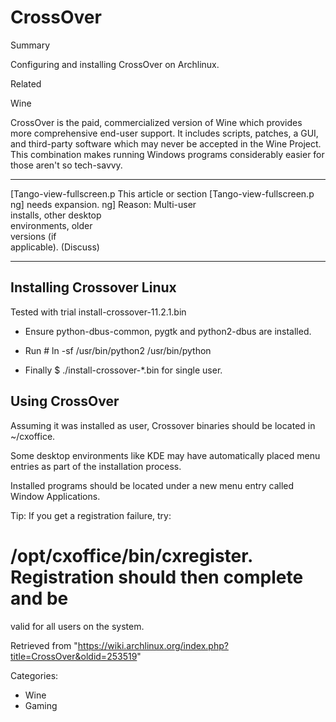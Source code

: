CrossOver
=========

Summary

Configuring and installing CrossOver on Archlinux.

Related

Wine

CrossOver is the paid, commercialized version of Wine which provides
more comprehensive end-user support. It includes scripts, patches, a
GUI, and third-party software which may never be accepted in the Wine
Project. This combination makes running Windows programs considerably
easier for those aren't so tech-savvy.

  ------------------------ ------------------------ ------------------------
  [Tango-view-fullscreen.p This article or section  [Tango-view-fullscreen.p
  ng]                      needs expansion.         ng]
                           Reason: Multi-user       
                           installs, other desktop  
                           environments, older      
                           versions (if             
                           applicable). (Discuss)   
  ------------------------ ------------------------ ------------------------

Installing Crossover Linux
--------------------------

Tested with trial install-crossover-11.2.1.bin

-   Ensure python-dbus-common, pygtk and python2-dbus are installed.

-   Run # ln -sf /usr/bin/python2 /usr/bin/python

-   Finally $ ./install-crossover-*.bin for single user.

Using CrossOver
---------------

Assuming it was installed as user, Crossover binaries should be located
in ~/cxoffice.

Some desktop environments like KDE may have automatically placed menu
entries as part of the installation process.

Installed programs should be located under a new menu entry called
Window Applications.

Tip: If you get a registration failure, try:
# /opt/cxoffice/bin/cxregister. Registration should then complete and be
valid for all users on the system.

Retrieved from
"https://wiki.archlinux.org/index.php?title=CrossOver&oldid=253519"

Categories:

-   Wine
-   Gaming
